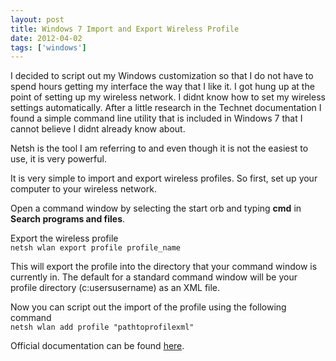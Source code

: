 ```yaml
---
layout: post
title: Windows 7 Import and Export Wireless Profile
date: 2012-04-02
tags: ['windows']
---
```


I decided to script out my Windows customization so that I do not have to spend hours getting my interface the way that I like it.  I got hung up at the point of setting up my wireless network.  I didnt know how to set my wireless settings automatically.  After a little research in the Technet documentation I found a simple command line utility that is included in Windows 7 that I cannot believe I didnt already know about.  

Netsh is the tool I am referring to and even though it is not the easiest to use, it is very powerful.  

It is very simple to import and export wireless profiles.  So first, set up your computer to your wireless network.  

Open a command window by selecting the start orb and typing **cmd** in **Search programs and files**.  

Export the wireless profile  
`netsh wlan export profile profile_name`  


This will export the profile into the directory that your command window is currently in.  The default for a standard command window will be your profile directory (c:usersusername) as an XML file.  

Now you can script out the import of the profile using the following command  
`netsh wlan add profile "pathtoprofilexml"`  


Official documentation can be found <a href="http://technet.microsoft.com/en-us/library/cc754516(v=ws.10).aspx" target="_blank">here</a>.
